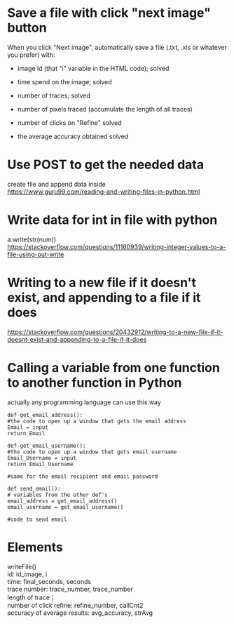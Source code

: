 # Save a file with click "next image" button    

When you click "Next image", automatically save a file (.txt, .xls or whatever you prefer) with:    

- image id (that "i" variable in the HTML code); solved   
- time spend on the image; solved     
- number of traces; solved    


- number of pixels traced (accumulate the length of all traces)    


- number of clicks on "Refine"   solved    
- the average accuracy obtained    solved    

# Use POST to get the needed data    
create file and append data inside    
https://www.guru99.com/reading-and-writing-files-in-python.html     

# Write data for int in file with python       
a.write(str(num))     
https://stackoverflow.com/questions/11160939/writing-integer-values-to-a-file-using-out-write     

# Writing to a new file if it doesn't exist, and appending to a file if it does   
https://stackoverflow.com/questions/20432912/writing-to-a-new-file-if-it-doesnt-exist-and-appending-to-a-file-if-it-does      


# Calling a variable from one function to another function in Python    
actually any programming language can use this way   

    def get_email_address():
    #the code to open up a window that gets the email address
    Email = input
    return Email

    def get_email_username():
    #the code to open up a window that gets email username
    Email_Username = input
    return Email_Username

    #same for the email recipient and email password

    def send_email():
    # variables from the other def's
    email_address = get_email_address()
    email_username = get_email_username()

    #code to send email
    
   
   
# Elements   
writeFile()    
id: id_image, i     
time: final_seconds, seconds      
trace number: trace_number, trace_number     
length of trace；   
number of click refine: refine_number, callCnt2     
accuracy of average results: avg_accuracy, strAvg    






